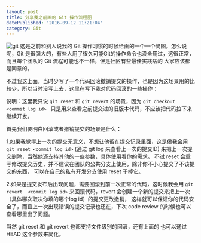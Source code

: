 ```yaml
---
layout: post
title: 分享我之前画的 Git 操作流程图
datePublished: '2016-09-12 11:21:04'
category: Git
---
```


![git](https://www.processon.com/chart_image/57d6deace4b0942d7aac7328.png)
这是之前和别人说我的 Git 操作习惯的时候给画的一个一个简图。怎么说呢，Git 是很强大的，有些人用了很久可能Git的操作命令也没全用过，这很正常，而且每个团队的 Git 流程可能也不一样，但是社区有些最佳实践啥的
大家应该都是同意的。

不过我这上面，当时少写了一个代码回滚撤销提交的操作，也是因为这场景用的比较少，所以当时没写上去，这里在写下我对代码回滚的一些操作：

说明：这里我只说 `git reset` 和 `git revert` 的场景，因为 `git checkout <commit log id> ` 只是用来查看之前提交过的旧版本代码，不应该把代码拉下来继续开发。


首先我们要明白回滚或者撤销提交的场景是什么：

1.如果我觉得上一次的提交无意义，不想让他留在提交记录里面，这是侯我会用 `git reset <commit log id>`  (通过 git log 来查看上一次的提交ID) 来把上一次提交删除，当然他还支持其他的一些参数，具体使用看你的需求。
不过 reset 会重写修改提交历史，并不建议在团队的公共分支上使用，除非你不小心提交了不该提交的东西，
可以在自己的私有开发分支使用 reset 干掉它。

2.如果是提交发布后出现问题，需要回滚到前一次正常的代码，这时候我会用 `git revert  <commit log id>` 来回滚代码，revert 会创建一个新的提交来把上一次（具体哪次取决你填的哪个log id）的提交更改撤销，
这样就可以保证你的代码安全了，而且上一次出现错误的提交记录也还在，下次 code review 的时候也可以查看哪里出了问题。

当然 git reset 和 git revert 也都支持文件级别的回滚，还有上面的 <commit log id> 也可以通过 HEAD 这个参数来简化。
